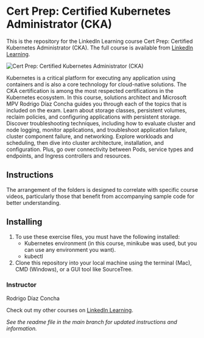 # Cert Prep: Certified Kubernetes Administrator (CKA)
This is the repository for the LinkedIn Learning course Cert Prep: Certified Kubernetes Administrator (CKA). The full course is available from [LinkedIn Learning][lil-course-url].

![Cert Prep: Certified Kubernetes Administrator (CKA)][lil-thumbnail-url] 

Kubernetes is a critical platform for executing any application using containers and is also a core technology for cloud-native solutions. The CKA certification is among the most respected certifications in the Kubernetes ecosystem. In this course, solutions architect and Microsoft MPV Rodrigo Díaz Concha guides you through each of the topics that is included on the exam. Learn about storage classes, persistent volumes, reclaim policies, and configuring applications with persistent storage. Discover troubleshooting techniques, including how to evaluate cluster and node logging, monitor applications, and troubleshoot application failure, cluster component failure, and networking. Explore workloads and scheduling, then dive into cluster architecture, installation, and configuration. Plus, go over connectivity between Pods, service types and endpoints, and Ingress controllers and resources.


## Instructions
The arrangement of the folders is designed to correlate with specific course videos, particularly those that benefit from accompanying sample code for better understanding.


## Installing
1. To use these exercise files, you must have the following installed:
	- Kubernetes environment (in this course, minikube was used, but you can use any environment you want).
	- kubectl
2. Clone this repository into your local machine using the terminal (Mac), CMD (Windows), or a GUI tool like SourceTree.


### Instructor

Rodrigo Díaz Concha 
                            


                            

Check out my other courses on [LinkedIn Learning](https://www.linkedin.com/learning/instructors/rodrigo-diaz-concha).

[lil-course-url]: https://www.linkedin.com/learning/cert-prep-certified-kubernetes-administrator-cka?dApp=59033956&leis=LAA
[lil-thumbnail-url]: https://media.licdn.com/dms/image/D560DAQF1NMw5wC_ILQ/learning-public-crop_288_512/0/1686087796733?e=2147483647&v=beta&t=xnVummnfETfoFqopYuJKMT3WxjHteSMNg4Uqlmeb67c
_See the readme file in the main branch for updated instructions and information._
